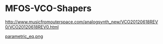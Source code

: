 # MFOS-VCO-Shapers
http://www.musicfromouterspace.com/analogsynth_new/VCO20120618REV0/VCO20120618REV0.html

[parametric_eq.png](parametric_eq.png)
